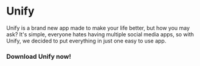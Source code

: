 # Unify

Unify is a brand new app made to make your life better, but how you may ask?
It's simple, everyone hates having multiple social media apps, so with Unify, we decided to put everything in just one easy to use app.

### Download Unify now!

